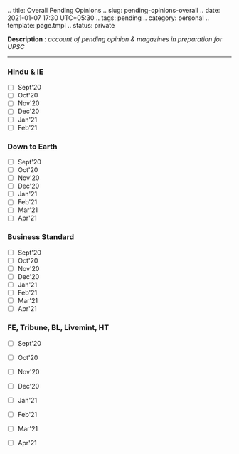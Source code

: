 .. title: Overall Pending Opinions
.. slug: pending-opinions-overall
.. date: 2021-01-07 17:30 UTC+05:30
.. tags: pending
.. category: personal
.. template: page.tmpl
.. status: private

**Description** : *account of pending opinion & magazines in preparation for UPSC*

***
<!-- TEASER_END -->

### Hindu & IE
- [ ] Sept'20
- [ ] Oct'20
- [ ] Nov'20
- [ ] Dec'20
- [ ] Jan'21
- [ ] Feb'21
### Down to Earth
- [ ] Sept'20
- [ ] Oct'20
- [ ] Nov'20
- [ ] Dec'20
- [ ] Jan'21
- [ ] Feb'21
- [ ] Mar'21
- [ ] Apr'21
### Business Standard
- [ ] Sept'20
- [ ] Oct'20
- [ ] Nov'20
- [ ] Dec'20
- [ ] Jan'21
- [ ] Feb'21
- [ ] Mar'21
- [ ] Apr'21
### FE, Tribune, BL, Livemint, HT
- [ ] Sept'20
- [ ] Oct'20
- [ ] Nov'20
- [ ] Dec'20
- [ ] Jan'21
- [ ] Feb'21
- [ ] Mar'21
- [ ] Apr'21

